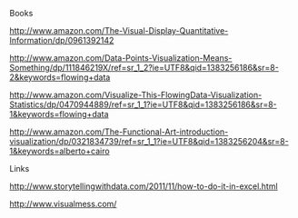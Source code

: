 Books

http://www.amazon.com/The-Visual-Display-Quantitative-Information/dp/0961392142

http://www.amazon.com/Data-Points-Visualization-Means-Something/dp/111846219X/ref=sr_1_2?ie=UTF8&qid=1383256186&sr=8-2&keywords=flowing+data

http://www.amazon.com/Visualize-This-FlowingData-Visualization-Statistics/dp/0470944889/ref=sr_1_1?ie=UTF8&qid=1383256186&sr=8-1&keywords=flowing+data

http://www.amazon.com/The-Functional-Art-introduction-visualization/dp/0321834739/ref=sr_1_1?ie=UTF8&qid=1383256204&sr=8-1&keywords=alberto+cairo

Links

http://www.storytellingwithdata.com/2011/11/how-to-do-it-in-excel.html

http://www.visualmess.com/
